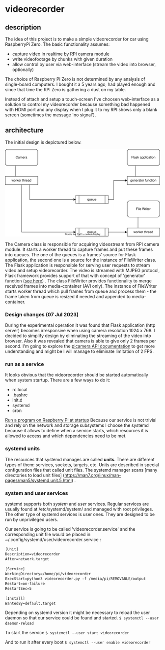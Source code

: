 # videorecorder

## description
The idea of this project is to make a simple videorecorder for car using RaspberryPi Zero.
The basic functionality assumes:
 - capture video in realtime by RPI camera module
 - write videofootage by chunks with given duration
 - allow control by user via web-interface (stream the video into browser, optionally)

The choice of Raspberry Pi Zero is not determined by any analysis of single-board computers.
I bought it a 5 years ago, had played enough and since that time the RPI Zero is gathering a dust on my table.

Instead of attach and setup a touch-screen I've choosen web-interface as a solution to control my videorecorder
because something bad happened with HDMI port and any display when I plug it to my RPI shows only a blank screen
(sometimes the message 'no signal').


## architecture
The initial design is depictured below.

![Architecture](./assets/architecture.drawio.svg)

The Camera class is responsible for acquiring videostream from RPI camera module. It starts a worker thread to capture frames and put these frames into queues. The one of the queues 
is a frames' source for Flask application, the second one is a source for the instance of FileWriter class. The Flask application is responsible for serving user requests to stream 
video and setup videorecorder. The video is streamed with MJPEG protocol, Flask framework provides support of that with concept of 'generator' function 
([see here](https://blog.miguelgrinberg.com/post/video-streaming-with-flask)) . The class FileWriter provides functionality to merge received frames into media-container (AVI only).
The instance of FileWriter starts worker thread which pull frames from queue and process them - the frame taken from queue is resized if needed and appended to media-container.

### Design changes (07 Jul 2023)
During the experimental operation it was found that Flask application (http server) becomes irresponsive when using camera resolution 1024 x 768. 
I decided to simplify design by eliminating the streaming of the video into browser. Also it was revealed that camera is able to give only 2 frames per second.
I'm going to explore the [picamera API documentation](https://picamera.readthedocs.io/en/release-1.13/index.html) to get more understanding and might be I will manage to eliminate limitation of 2 FPS.


### run as a service
It looks obvious that the videorecorder should be started automatically when system startup. There are a few ways to do it:
- rc.local
- .bashrc
- init.d
- systemd
- cron 

[Run a program on Raspberry Pi at startup](https://www.dexterindustries.com/howto/run-a-program-on-your-raspberry-pi-at-startup/?ref=nickjvturner.com)
Because our service is not trivial and rely on the network and storage subsystems I choose the systemd because it allows 
to define when a service starts, which resources it is allowed to access and which dependencies need to be met.

### systemd units
The resources that systemd manages are called **units**. There are different types of them: services, sockets, targets, etc. Units are described
in special configuration files that called unit files. The systemd manager scans [many directories to load unit files] (https://man7.org/linux/man-pages/man5/systemd.unit.5.html) .

### system and user services
systemd supports both *system* and *user* services. Regular services are usually found at /etc/systemd/system/ and managed with root privileges.
The other type of systemd services is user ones. They are designed to be run by unprivileged users.

Our service is going to be called 'videorecorder.service' and the corresponding unit file would be placed in ~/.config/systemd/user/videorecorder.service :

```
[Unit]
Description=videorecorder
After=network.target

[Service]
WorkingDirectory=/home/pi/videorecorder
ExecStart=python3 videorecorder.py -f /media/pi/REMOVABLE/output
Restart=on-failure
RestartSec=5

[Install]
WantedBy=default.target
```

Depending on systemd version it might be necessary to reload the user daemon so that our service could be found and started.
`$ systemctl --user daemon-reload`

To start the service
`$ systemctl --user start videorecorder`

And to run it after every boot
`$ systemctl --user enable videorecorder`
